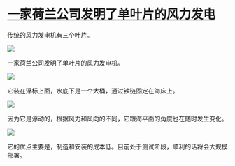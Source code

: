 # [一家荷兰公司发明了单叶片的风力发电](https://github.com/jaaleng/jaaleng.github.io/issues/33)

传统的风力发电机有三个叶片。

![](https://pic.imgdb.cn/item/66ba1754d9c307b7e950237d.webp)

一家荷兰公司发明了单叶片的风力发电机。

![](https://pic.imgdb.cn/item/66ba1793d9c307b7e950ae38.webp)

它装在浮标上面，水底下是一个大桶，通过铁链固定在海床上。

![](https://pic.imgdb.cn/item/66ba17bbd9c307b7e9510740.webp)

因为它是浮动的，根据风力和风向的不同，它跟海平面的角度也在随时发生变化。

![](https://pic.imgdb.cn/item/66ba180fd9c307b7e9517c10.webp)

它的优点主要是，制造和安装的成本低。目前处于测试阶段，顺利的话将会大规模部署。
